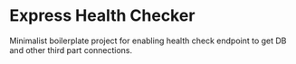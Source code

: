 # Express Health Checker

Minimalist boilerplate project for enabling health check endpoint to get DB and other third part connections. 